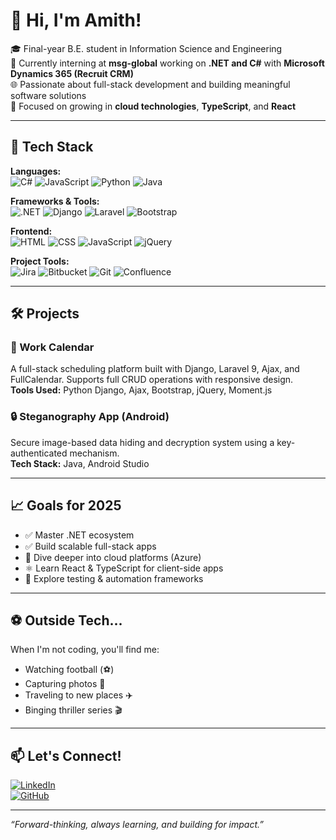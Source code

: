 # 👋 Hi, I'm Amith!

🎓 Final-year B.E. student in Information Science and Engineering  
💼 Currently interning at **msg-global** working on **.NET and C#** with **Microsoft Dynamics 365 (Recruit CRM)**  
🌐 Passionate about full-stack development and building meaningful software solutions  
🧠 Focused on growing in **cloud technologies**, **TypeScript**, and **React**

---

## 🚀 Tech Stack

**Languages:**  
![C#](https://img.shields.io/badge/C%23-%23239120.svg?style=flat&logo=c-sharp&logoColor=white)
![JavaScript](https://img.shields.io/badge/JavaScript-F7DF1E?style=flat&logo=javascript&logoColor=black)
![Python](https://img.shields.io/badge/Python-3776AB?style=flat&logo=python&logoColor=white)
![Java](https://img.shields.io/badge/Java-ED8B00?style=flat&logo=java&logoColor=white)

**Frameworks & Tools:**  
![.NET](https://img.shields.io/badge/.NET-512BD4?style=flat&logo=dotnet&logoColor=white)
![Django](https://img.shields.io/badge/Django-092E20?style=flat&logo=django&logoColor=white)
![Laravel](https://img.shields.io/badge/Laravel-F55247?style=flat&logo=laravel&logoColor=white)
![Bootstrap](https://img.shields.io/badge/Bootstrap-7952B3?style=flat&logo=bootstrap&logoColor=white)

**Frontend:**  
![HTML](https://img.shields.io/badge/HTML5-E34F26?style=flat&logo=html5&logoColor=white)
![CSS](https://img.shields.io/badge/CSS3-1572B6?style=flat&logo=css3&logoColor=white)
![JavaScript](https://img.shields.io/badge/JavaScript-F7DF1E?style=flat&logo=javascript&logoColor=black)
![jQuery](https://img.shields.io/badge/jQuery-0769AD?style=flat&logo=jquery&logoColor=white)

**Project Tools:**  
![Jira](https://img.shields.io/badge/Jira-0052CC?style=flat&logo=jira&logoColor=white)
![Bitbucket](https://img.shields.io/badge/Bitbucket-0052CC?style=flat&logo=bitbucket&logoColor=white)
![Git](https://img.shields.io/badge/Git-F05032?style=flat&logo=git&logoColor=white)
![Confluence](https://img.shields.io/badge/Confluence-172B4D?style=flat&logo=confluence&logoColor=white)

---

## 🛠️ Projects

### 📅 Work Calendar  
A full-stack scheduling platform built with Django, Laravel 9, Ajax, and FullCalendar. Supports full CRUD operations with responsive design.  
**Tools Used:** Python Django, Ajax, Bootstrap, jQuery, Moment.js

### 🔒 Steganography App (Android)  
Secure image-based data hiding and decryption system using a key-authenticated mechanism.  
**Tech Stack:** Java, Android Studio

---

## 📈 Goals for 2025

- ✅ Master .NET ecosystem
- ✅ Build scalable full-stack apps
- 🚀 Dive deeper into cloud platforms (Azure)
- ⚛️ Learn React & TypeScript for client-side apps
- 🧪 Explore testing & automation frameworks

---

## ⚽ Outside Tech...

When I'm not coding, you'll find me:
- Watching football (⚽)
- Capturing photos 📸
- Traveling to new places ✈️
- Binging thriller series 🎬

---

## 📫 Let's Connect!

[![LinkedIn](https://img.shields.io/badge/LinkedIn-Amith-blue?style=flat&logo=linkedin)](https://www.linkedin.com/in/your-link/)  
[![GitHub](https://img.shields.io/badge/GitHub-amith--username-black?style=flat&logo=github)](https://github.com/your-username)

---

*“Forward-thinking, always learning, and building for impact.”*
